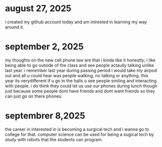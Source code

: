 # august 27, 2025
i created my github account today and am intrested in learning my way around it.

# september 2, 2025
my thoughts on the new cell phone law are that i kinda like it honestly; i like being able to go outside of the class and see people actaully talking unlike last year. i remember last year during passing period i would take my airpod out and all u could hear was people walking, no talking or anything. this year its verydifferent if u go in the halls u see people smiling and interacting with people. i do think they could let us use our phones during lunch though just because some people dont have friends and dont want friends so they can just go on there phones. 

# septembrer 8,2025
the career in interested in is becoming a surgical tech and i wanna go to college for that. computer science can be used for being a sugical tech by study with robots that the students can program.
